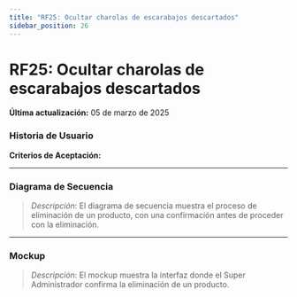 ```yaml
---
title: "RF25: Ocultar charolas de escarabajos descartados"  
sidebar_position: 26
---
```


# RF25: Ocultar charolas de escarabajos descartados

**Última actualización:** 05 de marzo de 2025

### Historia de Usuario



  **Criterios de Aceptación:**
  

---

### Diagrama de Secuencia

> *Descripción*: El diagrama de secuencia muestra el proceso de eliminación de un producto, con una confirmación antes de proceder con la eliminación.

---

### Mockup

> *Descripción*: El mockup muestra la interfaz donde el Super Administrador confirma la eliminación de un producto.
